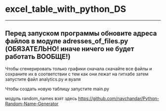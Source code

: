 # excel_table_with_python_DS

----------------------------------------------------------------------------------------------------------------------------------
Перед запуском программы обновите адреса файлов в модуле adresses_of_files.py (ОБЯЗАТЕЛЬНО! иначе ничего не будет работать ВООБЩЕ!)
----------------------------------------------------------------------------------------------------------------------------------

Чтобы сгенерировать только графики сначала скачайте все файлы и сохраните их в соответствии с тем как они лежат на гитхабе
затем запустите файл analytics.py и вуаля 

Чтобы создать новую таблицу запустите main.py

модуль random_names взят здесь https://github.com/navchandar/Python-Random-Name-Generator
